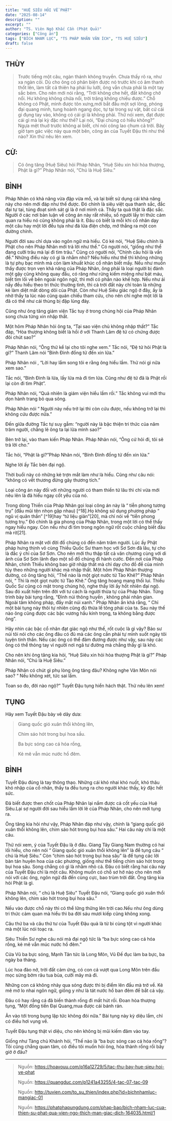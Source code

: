 ```yaml
---
title: "HUỆ SIÊU HỎI VỀ PHẬT"
date: "2025-08-14"
description: ""
excerpt: ""
author: "TS. Viên Ngộ Khắc Cần (Phật Quả)"
categories: ["Công án"]
tags: ["BÍCH NHAM LỤC", "TS PHÁP NHÃN VĂN ÍCH", "TS HUỆ SIÊU"]
draft: false
---
```


## THÙY

> Trước tiếng một câu, ngàn thánh không truyền. Chưa thấy rõ ra, như xa ngàn cõi.
> Dù cho ông có phân biện được nó trước khi có âm thanh thốt lên, làm tất cả thiên hạ phải líu lưỡi, ông vẫn chưa phải là một tay sắc bém.
> Cho nên mới nói rằng, “Trời không che hết, đất không chở nổi. Hư không không chứa nổi, trời trăng không chiếu được.”
> Chỗ không có Phật, mình được tôn xưng,mới bắt đầu một sợi lông, phóng đại quang minh, tung hoành ngang dọc, tự tại trong sự vật, bất cứ cái gì đụng tay vào, không có cái gì là không phải. Thử nói xem, đạt được cái gì mà lại kỳ đặc như thế? Lại nói, “Đại chúng có hiểu không?” Ngựa mệt thuở trước không ai biết, chỉ nói công lao chum cả trời.
> Bây giờ tạm gác việc này qua một bên, công án của Tuyết Đậu thì như thế nào? Xin thử nêu lên xem.

## CỬ:

> Có ông tăng (Huệ Siêu) hỏi Pháp Nhãn, “Huệ Siêu xin hỏi hòa thượng, Phật là gì?” Pháp Nhãn nói, “Chú là Huệ Siêu.”

## BÌNH

Pháp Nhãn có khả năng vừa đập vừa mổ, và lại biết sử dụng cái khả năng này cho nên mới đáp như thế được. Đó chính là siêu việt qua thanh sắc, đắc đại tự tại, túng đoạt sinh sát gì là ở nơi mình cả. Thầy ta quả thật là đặc sắc. Người ở các nơi bàn luận về công án này rất nhiều, số người lấy tri thức cảm quan ra hiểu nó cũng không phải là ít. Đâu có biết là mỗi khi cổ nhân dạy một câu hay một lời đều tựa như đá lửa điện chớp, mở thẳng ra một con đường chính.

Người đời sau chỉ dựa vào ngôn ngữ mà hiểu. Có kẻ nói, “Huệ Siêu chính là Phật cho nên Pháp Nhãn mới trả lời như thế.” Có người nói, “giống như thể đang cưỡi trâu mà lại đi tìm trâu.” Cũng có người nói, “Chính câu hỏi là vấn đề.” Những điều này có gì là nhằm nhò? Nếu hiểu như thế thì không những là tự phụ bạc mình mà còn làm khuất khúc cổ nhân biết mấy. Nếu như muốn thấy được trọn vẹn khả năng của Pháp Nhãn, ông phải là loại người bị đánh một gậy cũng không quay đầu, có răng như rừng kiếm miệng như bát máu, biết tìm lối về bên ngoài ngôn ngữ, thì mới có phần nào khế hợp. Nếu như ái nấy đều hiểu theo tri thức thường tình, thì cả trời đất này chỉ toàn là những kẻ làm diệt mất dòng dõi của Phật. Còn như Huệ Siêu giác ngộ ở đây, ấy là nhờ thầy ta lúc nào cũng quán chiếu tham cứu, cho nên chỉ nghe một lời là đã có thể như cái thùng bị đập lủng đáy.

Cũng như ông tăng giám viện Tắc tuy ở trong chúng hội của Pháp Nhãn song chưa từng xin nhập thất. 

Một hôm Pháp Nhãn hỏi ông ta, “Tại sao viện chủ không nhập thất?” Tắc đáp, “Hòa thượng không biết là hồi ở với Thanh Lâm đệ tử có chứng được đôi chút sao?” 

Pháp Nhãn nói, “Ông thử kể lại cho tôi nghe xem.” Tắc nói, “Đệ tử hỏi Phật là gì?” Thanh Lâm nói “Bính Đinh đồng tử đến xin lửa.”

Pháp Nhãn nói , “Lời hay lắm song tôi e rằng ông hiểu lầm. Thử nói gì nữa xem sao.” 

Tắc nói, “Bính Đinh là lửa, lấy lửa mà đi tìm lửa. Cũng như đệ tử đã là Phật rồi lại còn đi tìm Phật”.

Pháp Nhãn nói, “Quả nhiên là giám viện hiểu lầm rồi.” Tắc không vui mới thu dọn hành trang bỏ qua sông. 

Pháp Nhãn nói “ Người này nếu trở lại thì còn cứu được, nếu không trở lại thì không cứu được nữa.” 

Đến giữa đường Tắc tự suy gẫm: “người này là bậc thiện tri thức của năm trăm người, chẳng lẽ ông ta lại lừa mình sao?” 

Bèn trở lại, vào tham kiến Pháp Nhãn. Pháp Nhãn nói, “Ông cứ hỏi đi, tôi sẽ trả lời cho.” 

Tắc hỏi, “Phật là gì?”Pháp Nhãn nói, “Bính Đinh đồng tử đến xin lửa.”

Nghe lời ấy Tắc bèn đại ngộ.

Thời buổi này có những kẻ trợn mắt làm như là hiểu. Cũng như câu nói: “không có vết thương đừng gây thương tích.” 

Loại công án này đối với những người có tham thiền từ lâu thì chỉ vừa mới nêu lên là đã hiểu ngay cốt yếu của nó. 

Trong dòng Thiền của Pháp Nhãn gọi loại công án này là “ tiễn phong tương trụ” (đầu mũi tên nhọn gặp nhau) [^18].Họ không sử dụng phương pháp “ ngũ vị quân thần” [^19]hay “tứ liệu giản”[20], mà chỉ nói về “tiễn phong tương trụ.” Đó chính là gia phong của Pháp Nhãn, trong một lời có thể thấy ngay hiểu ngay. Còn nếu như đi tìm trong ngôn ngữ rốt cuộc chẳng biết đâu mà rờ[21].

Pháp Nhãn ra mặt với đời đồ chúng có đến năm trăm người. Lúc ấy Phật pháp hưng thịnh vô cùng Thiều Quốc Sư tham học với Sơ Sơn đã lâu, tự cho là đắc ý chỉ của Sơ Sơn. Cho nên mới thu thập tất cả văn chương cùng với di ảnh của Sơ Sơn lãnh đạo một số đồ chúng đi hành cước. Đến nơi của Pháp Nhãn, chính Thiều không bao giờ nhập thất mà chỉ dạy cho đồ đề của mình túy theo những người khác mà nhập thất. Một hôm Pháp Nhãn thượng đường, có ông tăng hỏi, “Thế nào là một giọt nước từ Tào Khê?” Pháp Nhãn nói, “ Thì là một giọt nước từ Tào Khê.” Ông tăng hoang mang thối lui. Thiều Quốc Sư cũng có mặt trong chúng hộ, nghe thấy lời ấy hốt nhiên đại ngộ. Sau đó xuất hiện trên đời với tư cách là người thừa tự của Pháp Nhãn. Từng trình bày bài tụng rằng, “Đỉnh núi thông huyền , không phải nhân gian. Ngoài tâm không pháp, đầy mắt núi xanh.” Pháp Nhãn ấn khả rằng, “ Chỉ một bài tụng này thôi tự nhiên cũng đủ thừa lế tông phái của ta. Sau này thế nào ông cũng được các bậc vương hầu kính trọng, ta không bằng được ông”.

Hãy nhìn các bậc cổ nhân đạt giác ngộ như thế, rốt cuộc là gì vậy? Bảo sư núi tôi nói cho các ông đâu có đủ mà các ông cần phải tự mình suốt ngày tôi luyện tinh thần. Nếu các ông có thể đảm đương được như vậy, sau này các ông có thể thỏng tay vì người nơi ngã tư đường mà chẳng thấy gì là khó.

Cho nên khi ông tăng kia hỏi, “Huệ Siêu xin hỏi hòa thượng Phật là gì?” Pháp Nhãn nói, “Chú là Huệ Siêu.” 

Pháp Nhãn có chút gì phụ lòng ông tăng đâu? Không nghe Vân Môn nói sao? “ Nếu không xét, tức sai lầm. 

Toan so đo, đời nào ngộ?” Tuyết Đậu tụng hiển hách thật. Thử nêu lên xem!

## TỤNG

Hãy xem Tuyết Đậu bày vẽ dây dưa:

> Giang quốc gió xuân thổi không lên,
>
> Chim sáo hót trong bụi hoa sầu.
>
> Ba bực sóng cao cá hóa rồng,
>
> Kẻ mê vẫn múc nước hồ đêm.

## BÌNH

Tuyết Đậu đúng là tay thông thạo. Những cái khó nhai khó nuốt, khó thâu khó nhập của cổ nhân, thầy ta đều tung ra cho người khác thấy, kỳ đặc hết sức. 

Đã biết được then chốt của Pháp Nhãn lại nắm được cả cốt yếu của Huệ Siêu.Lại sợ người đời sau hiểu lầm lời lẽ của Pháp Nhãn, cho nên mới tụng ra. 

Ông tăng kia hỏi như vậy, Pháp Nhãn đáp như vậy, chính là “giang quốc gió xuân thổi không lên, chim sáo hót trong bụi hoa sâu.” Hai câu này chỉ là một câu. 

Thử nói xem, ý của Tuyết Đậu là ở đâu. Giang Tây Giang Nam thường có hai lối hiểu, cho nên nói “ Giang quốc gió xuân thổi không lên” là để tụng câu “ chú là Huệ Siêu.” Còn “chim sáo hót trong bụi hoa sâu” là để tụng các lời bàn tán huyên hoa của các phương, giống như thể tiếng chim sáo hót trong bụi hoa sâu. Song chẳng có gì là nhằm nhò cả. Đâu có biết rằng hai câu này của Tuyết Đậu chỉ là một câu. Không muốn có chỗ sơ hở nào cho nên mới nói với các ông, ngôn ngữ đã đến cùng cực, bao trùm trời đất. Ông tăng kia hỏi Phật là gì. 

Pháp Nhãn nói, “ chú là Huệ Siêu” Tuyết Đậu nói, “Giang quốc gió xuân thổi không lên, chim sáo hót trong bụi hoa sâu.” 

Nếu vào được chỗ này thì có thể lững thững lên trời cao.Nếu như ông dùng tri thức cảm quan mà hiểu thì ba đời sáu mươi kiếp cũng không xong.

Câu thứ ba và câu thứ tư của Tuyết Đậu quả là từ bi cùng tột vì người khác mà một lúc nói toạc ra. 

Siêu Thiền Sư nghe câu nói mà đại ngộ tức là “ba bực sóng cao cá hóa rồng, kẻ mê vẫn múc nước hồ đêm.” 

Cửa Vũ ba bực sóng, Mạnh Tân tức là Long Môn, Vũ Đế đục làm ba bực, ba ngày ba tháng. 

Lúc hoa đào nở, trời đất cảm ứng, có con cá vượt qua Long Môn trên đầu mọc sừng bờm râu tua bủa, cưỡi mây mà đi.

Những con cá không nhảy qua sóng được thì bị điểm lên đầu mà trở về. Kẻ mê mờ lo nhai ngôn ngữ, giống y như là tát nước hồ ban đêm để bắt cá vậy. 

Đâu có hay rằng cá đã biến thành rồng đi mất hút rồi. Đoan hòa thượng tụng, “Một đồng tiền Đại Quang,mua được cái bánh rán. 

Ăn vào tới trong bụng lập tức không đói nữa.” Bài tụng này kỳ diệu lắm, chỉ có điều hơi vụng về. 

Tuyết Đậu tụng thật vi diệu, cho nên không bị mũi kiếm đâm vào tay. 

Giống như Tàng chủ Khánh hỏi, “Thế nào là “ba bực sóng cao cá hóa rồng”? Tôi cũng chẳng quan tâm, có điều tôi muốn hỏi ông, hóa thành rồng rồi bây giờ ở đâu?

***

> Nguồn: https://hoavouu.com/p16a12729/5/tac-thu-bay-hue-sieu-hoi-ve-phat
>
> Nguồn: https://quangduc.com/p1241a43255/4-tac-07-tac-09
>
> Nguồn: http://tuvien.com/to_su_thien/index.php?id=bichnhamluc-mangiac-01
>
> Nguồn: https://phatphapungdung.com/phap-bao/bich-nham-luc-cua-thien-su-phat-qua-vien-ngo-thich-man-giac-dich-164035.html/1



